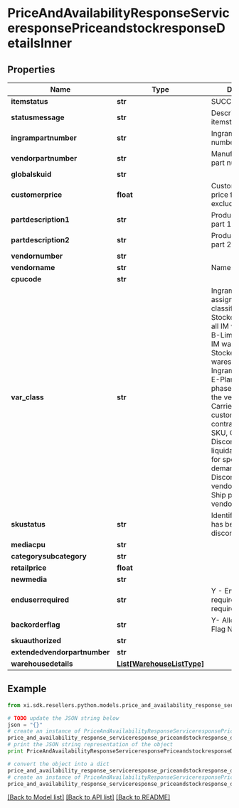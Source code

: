 # PriceAndAvailabilityResponseServiceresponsePriceandstockresponseDetailsInner


## Properties

Name | Type | Description | Notes
------------ | ------------- | ------------- | -------------
**itemstatus** | **str** | SUCCESS or FAILED | [optional] 
**statusmessage** | **str** | Description of itemstatus | [optional] 
**ingrampartnumber** | **str** | Ingram Micro part number | [optional] 
**vendorpartnumber** | **str** | Manufacturer/Vendor part number | [optional] 
**globalskuid** | **str** |  | [optional] 
**customerprice** | **float** | Customer specific price for the product, excluding taxes | [optional] 
**partdescription1** | **str** | Product description part 1 | [optional] 
**partdescription2** | **str** | Product description part 2 | [optional] 
**vendornumber** | **str** |  | [optional] 
**vendorname** | **str** | Name of the vendor | [optional] 
**cpucode** | **str** |  | [optional] 
**var_class** | **str** | Ingram Micro assigned product classification -  A-Stocked product in all IM warehouses, B-Limited stock in IM warehouses, C-Stocked in fewer wareshouses, D-Ingram discontinued, E-Planned to be phased out as per the vendor, F-Carried for specific customer as per the contract, N-New SKU, O-Discontinued to be liquidated, S-Order for specialized demand, V-Discontinued by vendor, X-Direct Ship products from vendor | [optional] 
**skustatus** | **str** | Identifies if the SKU has been discontinued. | [optional] 
**mediacpu** | **str** |  | [optional] 
**categorysubcategory** | **str** |  | [optional] 
**retailprice** | **float** |  | [optional] 
**newmedia** | **str** |  | [optional] 
**enduserrequired** | **str** | Y - End user required N - Not required End user | [optional] 
**backorderflag** | **str** | Y- Allow Backorder Flag N- Not allowed | [optional] 
**skuauthorized** | **str** |  | [optional] 
**extendedvendorpartnumber** | **str** |  | [optional] 
**warehousedetails** | [**List[WarehouseListType]**](WarehouseListType.md) |  | [optional] 

## Example

```python
from xi.sdk.resellers.python.models.price_and_availability_response_serviceresponse_priceandstockresponse_details_inner import PriceAndAvailabilityResponseServiceresponsePriceandstockresponseDetailsInner

# TODO update the JSON string below
json = "{}"
# create an instance of PriceAndAvailabilityResponseServiceresponsePriceandstockresponseDetailsInner from a JSON string
price_and_availability_response_serviceresponse_priceandstockresponse_details_inner_instance = PriceAndAvailabilityResponseServiceresponsePriceandstockresponseDetailsInner.from_json(json)
# print the JSON string representation of the object
print PriceAndAvailabilityResponseServiceresponsePriceandstockresponseDetailsInner.to_json()

# convert the object into a dict
price_and_availability_response_serviceresponse_priceandstockresponse_details_inner_dict = price_and_availability_response_serviceresponse_priceandstockresponse_details_inner_instance.to_dict()
# create an instance of PriceAndAvailabilityResponseServiceresponsePriceandstockresponseDetailsInner from a dict
price_and_availability_response_serviceresponse_priceandstockresponse_details_inner_form_dict = price_and_availability_response_serviceresponse_priceandstockresponse_details_inner.from_dict(price_and_availability_response_serviceresponse_priceandstockresponse_details_inner_dict)
```
[[Back to Model list]](../README.md#documentation-for-models) [[Back to API list]](../README.md#documentation-for-api-endpoints) [[Back to README]](../README.md)


